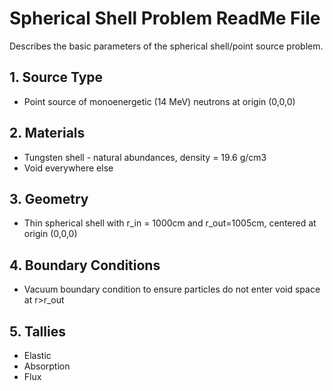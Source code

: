 # Spherical Shell Problem ReadMe File

Describes the basic parameters of the spherical shell/point source problem.

## 1. Source Type
* Point source of monoenergetic (14 MeV) neutrons at origin (0,0,0)
## 2. Materials
* Tungsten shell - natural abundances, density = 19.6 g/cm3
* Void everywhere else
## 3. Geometry
* Thin spherical shell with r_in = 1000cm and r_out=1005cm, centered at origin (0,0,0)
## 4. Boundary Conditions
* Vacuum boundary condition to ensure particles do not enter void space at r>r_out
## 5. Tallies
* Elastic
* Absorption
* Flux
